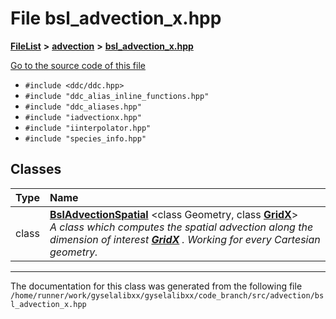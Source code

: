 

# File bsl\_advection\_x.hpp



[**FileList**](files.md) **>** [**advection**](dir_b90fde0f10c67a9aef841a6e6700f1f6.md) **>** [**bsl\_advection\_x.hpp**](bsl__advection__x_8hpp.md)

[Go to the source code of this file](bsl__advection__x_8hpp_source.md)



* `#include <ddc/ddc.hpp>`
* `#include "ddc_alias_inline_functions.hpp"`
* `#include "ddc_aliases.hpp"`
* `#include "iadvectionx.hpp"`
* `#include "iinterpolator.hpp"`
* `#include "species_info.hpp"`















## Classes

| Type | Name |
| ---: | :--- |
| class | [**BslAdvectionSpatial**](classBslAdvectionSpatial.md) &lt;class Geometry, class [**GridX**](structGridX.md)&gt;<br>_A class which computes the spatial advection along the dimension of interest_ [_**GridX**_](structGridX.md) _. Working for every Cartesian geometry._ |



















































------------------------------
The documentation for this class was generated from the following file `/home/runner/work/gyselalibxx/gyselalibxx/code_branch/src/advection/bsl_advection_x.hpp`

